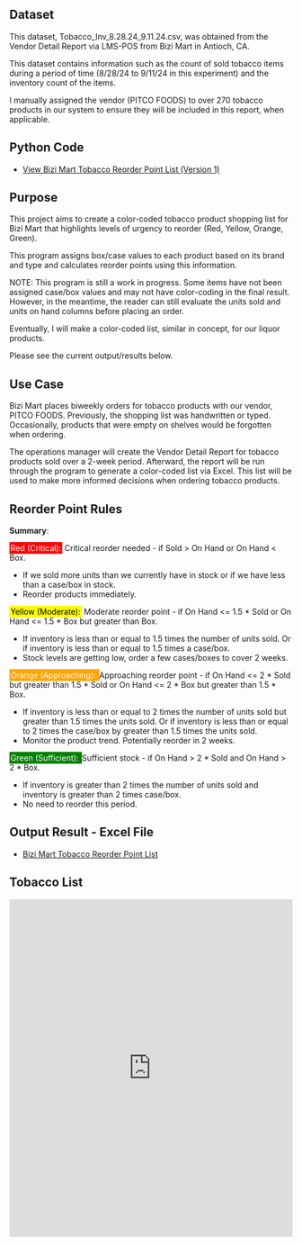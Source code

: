 ## Dataset

This dataset, Tobacco_Inv_8.28.24_9.11.24.csv, was obtained from the Vendor Detail Report via LMS-POS from Bizi Mart in Antioch, CA.

This dataset contains information such as the count of sold tobacco items during a period of time (8/28/24 to 9/11/24 in this experiment) and the inventory count of the items.

I manually assigned the vendor (PITCO FOODS) to over 270 tobacco products in our system to ensure they will be included in this report, when applicable.

## Python Code

- [View Bizi Mart Tobacco Reorder Point List (Version 1) ](https://kvellian.github.io/bizi_reorder_tobacco/assets/path/bizi_tobacco_reorder_v1.html)

## Purpose

This project aims to create a color-coded tobacco product shopping list for Bizi Mart that highlights levels of urgency to reorder (Red, Yellow, Orange, Green).

This program assigns box/case values to each product based on its brand and type and calculates reorder points using this information.

NOTE: This program is still a work in progress. Some items have not been assigned case/box values and may not have color-coding in the final result. 
However, in the meantime, the reader can still evaluate the units sold and units on hand columns before placing an order.

Eventually, I will make a color-coded list, similar in concept, for our liquor products.

Please see the current output/results below.


## Use Case

Bizi Mart places biweekly orders for tobacco products with our vendor, PITCO FOODS. Previously, the shopping list was handwritten or typed. Occasionally, products that were empty on shelves would be forgotten when ordering. 

The operations manager will create the Vendor Detail Report for tobacco products sold over a 2-week period. Afterward, the report will be run through the program to generate a color-coded list via Excel. This list will be used to make more informed decisions when ordering tobacco products.

## Reorder Point Rules

**Summary**:

<span style="background-color: red; color: white; padding: 2px;">Red (Critical):</span> Critical reorder needed - if Sold > On Hand or On Hand < Box.
- If we sold more units than we currently have in stock or if we have less than a case/box in stock.
- Reorder products immediately.
  
<span style="background-color: yellow; color: black; padding: 2px;">Yellow (Moderate):</span> Moderate reorder point - if On Hand <= 1.5 * Sold or On Hand <= 1.5 * Box but greater than Box.
- If inventory is less than or equal to 1.5 times the number of units sold. Or if inventory is less than or equal to 1.5 times a case/box.
- Stock levels are getting low, order a few cases/boxes to cover 2 weeks.

<span style="background-color: orange; color: white; padding: 2px;">Orange (Approaching): </span> Approaching reorder point - if On Hand <= 2 * Sold but greater than 1.5 * Sold or On Hand <= 2 * Box but greater than 1.5 * Box.
- If inventory is less than or equal to 2 times the number of units sold but greater than 1.5 times the units sold. Or if inventory is less than or equal to 2 times the case/box by greater than 1.5 times the units sold.
- Monitor the product trend. Potentially reorder in 2 weeks.

<span style="background-color: green; color: white; padding: 2px;">Green (Sufficient): </span> Sufficient stock - if On Hand > 2 * Sold and On Hand > 2 * Box.
- If inventory is greater than 2 times the number of units sold and inventory is greater than 2 times case/box.
- No need to reorder this period.




## Output Result - Excel File

- [Bizi Mart Tobacco Reorder Point List](https://kvellian.github.io/bizi_reorder_tobacco/assets/path/Bizi_Tobacco_List_9.11.24.htm)

## Tobacco List

<iframe src="https://kvellian.github.io/bizi_reorder_tobacco/assets/path/Bizi_Tobacco_List_9.11.24.htm" 
        width="100%" 
        height="600px" 
        frameborder="0">
</iframe>


